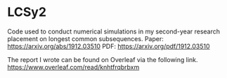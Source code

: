 # LCSy2
Code used to conduct numerical simulations in my second-year research placement on longest common subsequences.
Paper: https://arxiv.org/abs/1912.03510
PDF: https://arxiv.org/pdf/1912.03510

The report I wrote can be found on Overleaf via the following link.
https://www.overleaf.com/read/knhtfrqbrbxm
